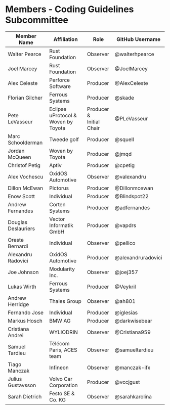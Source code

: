 # Members - Coding Guidelines Subcommittee

| Member Name         | Affiliation                            | Role                        | GitHub Username    |
|---------------------|----------------------------------------|-----------------------------|--------------------|
| Walter Pearce       | Rust Foundation                        | Observer                    | @walterhpearce     |
| Joel Marcey         | Rust Foundation                        | Observer                    | @JoelMarcey        |
| Alex Celeste        | Perforce Software                      | Producer                    | @AlexCeleste       |
| Florian Gilcher     | Ferrous Systems                        | Producer                    | @skade             |
| Pete LeVasseur      | Eclipse uProtocol &<br>Woven by Toyota | Producer &<br>Initial Chair | @PLeVasseur        |
| Marc Schoolderman   | Tweede golf                            | Producer                    | @squell            |
| Jordan McQueen      | Woven by Toyota                        | Producer                    | @jmqd              |
| Christof Petig      | Aptiv                                  | Producer                    | @cpetig            |
| Alex Vochescu       | OxidOS Automotive                      | Observer                    | @valexandru        |
| Dillon McEwan       | Pictorus                               | Producer                    | @Dillonmcewan      |
| Enow Scott          | Individual                             | Producer                    | @Blindspot22       |
| Andrew Fernandes    | Corten Systems                         | Producer                    | @adfernandes       |
| Douglas Deslauriers | Vector Informatik GmbH                 | Producer                    | @vapdrs            |
| Oreste Bernardi     | Individual                             | Observer                    | @pellico           |
| Alexandru Radovici  | OxidOS Automotive                      | Producer                    | @alexandruradovici |
| Joe Johnson         | Modularity Inc.                        | Observer                    | @joej357           |
| Lukas Wirth         | Ferrous Systems                        | Producer                    | @Veykril           |
| Andrew Herridge     | Thales Group                           | Observer                    | @ah801             |
| Fernando Jose       | Individual                             | Producer                    | @iglesias          |
| Markus Hosch        | BMW AG                                 | Producer                    | @darkwisebear      |
| Cristiana Andrei    | WYLIODRIN                              | Observer                    | @Cristiana959      |
| Samuel Tardieu      | Télécom Paris, ACES team               | Observer                    | @samueltardieu     |
| Tiago Manczak       | Infineon                               | Observer                    | @manczak-ifx       |
| Julius Gustavsson   | Volvo Car Corporation                  | Producer                    | @vccjgust          |
| Sarah Dietrich      | Festo SE & Co. KG                      | Observer                    | @sarahkarolina     |

